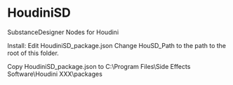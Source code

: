 # HoudiniSD
 SubstanceDesigner Nodes for Houdini

Install:
Edit HoudiniSD_package.json 
Change HouSD_Path to the path to the root of this folder.

Copy HoudiniSD_package.json to 
C:\Program Files\Side Effects Software\Houdini XXX\packages